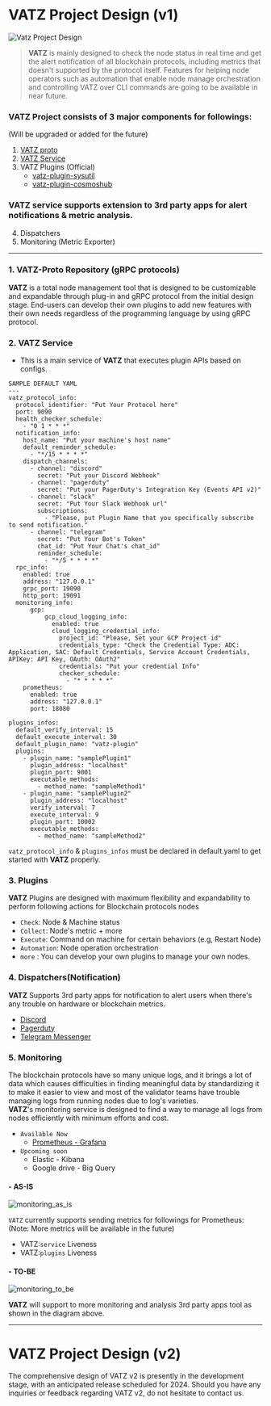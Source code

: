 # VATZ Project Design (v1)

![Vatz Project Design](https://user-images.githubusercontent.com/6308023/210964352-d7c59b6e-9219-4d96-bf78-ccf2a21d1be6.png)

> **VATZ** is mainly designed to check the node status in real time and get the alert notification of all blockchain protocols, including metrics that doesn't supported by the protocol itself. Features for helping node operators such as automation that enable node manage orchestration and controlling VATZ over CLI commands are going to be available in near future.

### **VATZ** Project consists of 3 major components for followings: <br>
(Will be upgraded or added for the future)
1. [VATZ proto](https://github.com/dsrvlabs/vatz-proto) 
2. [VATZ Service](https://github.com/dsrvlabs/vatz)
3. VATZ Plugins (Official)
   - [vatz-plugin-sysutil](https://github.com/dsrvlabs/vatz-plugin-sysutil)
   - [vatz-plugin-cosmoshub](https://github.com/dsrvlabs/vatz-plugin-cosmoshub)
### **VATZ** service supports extension to 3rd party apps for alert notifications & metric analysis.
4. Dispatchers
5. Monitoring (Metric Exporter)

---

### 1. VATZ-Proto Repository (gRPC protocols)

**VATZ** is a total node management tool that is designed to be customizable and expandable through plug-in and gRPC protocol from the initial design stage. End-users can develop their own plugins to add new features with their own needs regardless of the programming language by using gRPC protocol.

### 2. VATZ Service

- This is a main service of **VATZ** that executes plugin APIs based on configs.

```
SAMPLE DEFAULT YAML
---
vatz_protocol_info:
  protocol_identifier: "Put Your Protocol here"
  port: 9090
  health_checker_schedule:
    - "0 1 * * *"
  notification_info:
    host_name: "Put your machine's host name"
    default_reminder_schedule:
      - "*/15 * * * *"
    dispatch_channels:
      - channel: "discord"
        secret: "Put your Discord Webhook"
      - channel: "pagerduty"
        secret: "Put your PagerDuty's Integration Key (Events API v2)"
      - channel: "slack"
        secret: "Put Your Slack Webhook url"
        subscriptions:
          - "Please, put Plugin Name that you specifically subscribe to send notification."
      - channel: "telegram"
        secret: "Put Your Bot's Token"
        chat_id: "Put Your Chat's chat_id"
        reminder_schedule:
          - "*/5 * * * *"
  rpc_info:
    enabled: true
    address: "127.0.0.1"
    grpc_port: 19090
    http_port: 19091
  monitoring_info:
      gcp:
          gcp_cloud_logging_info:
            enabled: true
            cloud_logging_credential_info:
              project_id: "Please, Set your GCP Project id"
              credentials_type: "Check the Credential Type: ADC: Application, SAC: Default Credentials, Service Account Credentials, APIKey: API Key, OAuth: OAuth2"
              credentials: "Put your credential Info"
              checker_schedule:
                - "* * * * *"
    prometheus:
      enabled: true
      address: "127.0.0.1"
      port: 18080

plugins_infos:
  default_verify_interval: 15
  default_execute_interval: 30
  default_plugin_name: "vatz-plugin"
  plugins:
    - plugin_name: "samplePlugin1"
      plugin_address: "localhost"
      plugin_port: 9001
      executable_methods:
        - method_name: "sampleMethod1"
    - plugin_name: "samplePlugin2"
      plugin_address: "localhost"
      verify_interval: 7
      execute_interval: 9
      plugin_port: 10002
      executable_methods:
        - method_name: "sampleMethod2"

```

`vatz_protocol_info` & `plugins_infos` must be declared in default.yaml to get started with **VATZ** properly.

### 3. Plugins
**VATZ** Plugins are designed with maximum flexibility and expandability to perform following actions for Blockchain protocols nodes
- `Check`: Node & Machine status
- `Collect`: Node's metric + more
- `Execute`: Command on machine for certain behaviors (e.g, Restart Node)
- `Automation`: Node operation orchestration  
- `more` : You can develop your own plugins to manage your own nodes. 


### 4. Dispatchers(Notification)
**VATZ** Supports 3rd party apps for notification to alert users when there's any trouble on hardware or blockchain metrics. 
- [Discord](https://discord.com/)
- [Pagerduty](https://www.pagerduty.com/)
- [Telegram Messenger](https://telegram.org/)

### 5. Monitoring
The blockchain protocols have so many unique logs, and it brings a lot of data which causes difficulties in finding meaningful data by standardizing it to make it easier to view 
and most of the validator teams have trouble managing logs from running nodes due to log's varieties. <br/>
**VATZ**'s monitoring service is designed to find a way to manage all logs from nodes efficiently with minimum efforts and cost.

- `Available Now`
   - [Prometheus - Grafana](https://prometheus.io/docs/visualization/grafana/)
- `Upcoming soon`
   - Elastic - Kibana
   - Google drive - Big Query


#### - **AS-IS**
![monitoring_as_is](https://user-images.githubusercontent.com/6308023/210969218-f9548c35-ff3d-456f-9c70-0c175dfb24c9.png)

`VATZ` currently supports sending metrics for followings for Prometheus: <br/>
(Note: More metrics will be available in the future) <br>
- VATZ:`service` Liveness
- VATZ:`plugins` Liveness

#### - **TO-BE**
![monitoring_to_be](https://user-images.githubusercontent.com/6308023/210969235-4aa505ee-28cc-4e16-8129-843dbc4f2ca0.png)

**VATZ** will support to more monitoring and analysis 3rd party apps tool as shown in the diagram above.

---

# VATZ Project Design (v2)
The comprehensive design of VATZ v2 is presently in the development stage, with an anticipated release scheduled for 2024. 
Should you have any inquiries or feedback regarding VATZ v2, do not hesitate to contact us.